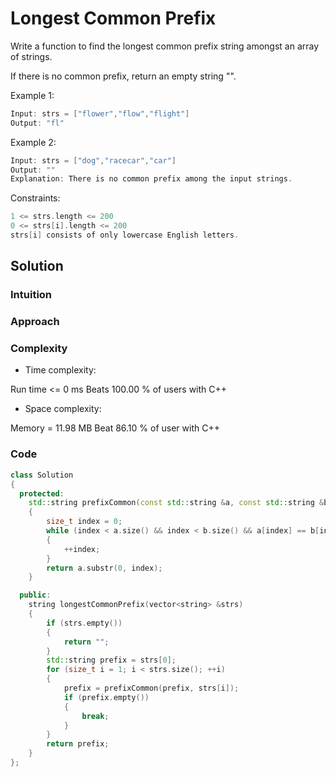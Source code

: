 # Longest Common Prefix

Write a function to find the longest common prefix string amongst an array of strings.

If there is no common prefix, return an empty string "".

Example 1:

```C++
Input: strs = ["flower","flow","flight"]
Output: "fl"
```

Example 2:

```C++
Input: strs = ["dog","racecar","car"]
Output: ""
Explanation: There is no common prefix among the input strings.
```

Constraints:

```C++
1 <= strs.length <= 200
0 <= strs[i].length <= 200
strs[i] consists of only lowercase English letters.
```

## Solution

### Intuition
<!-- Describe your first thoughts on how to solve this problem. -->

### Approach
<!-- Describe your approach to solving the problem. -->

### Complexity

* Time complexity:
<!-- Add your time complexity here, e.g. $$O(n)$$ -->
Run time <= 0 ms Beats 100.00 % of users with C++

* Space complexity:
<!-- Add your space complexity here, e.g. $$O(n)$$ -->
Memory = 11.98 MB Beat 86.10 % of user with C++

### Code

```C++
class Solution
{
  protected:
    std::string prefixCommon(const std::string &a, const std::string &b)
    {
        size_t index = 0;
        while (index < a.size() && index < b.size() && a[index] == b[index])
        {
            ++index;
        }
        return a.substr(0, index);
    }

  public:
    string longestCommonPrefix(vector<string> &strs)
    {
        if (strs.empty())
        {
            return "";
        }
        std::string prefix = strs[0];
        for (size_t i = 1; i < strs.size(); ++i)
        {
            prefix = prefixCommon(prefix, strs[i]);
            if (prefix.empty())
            {
                break;
            }
        }
        return prefix;
    }
};
```
